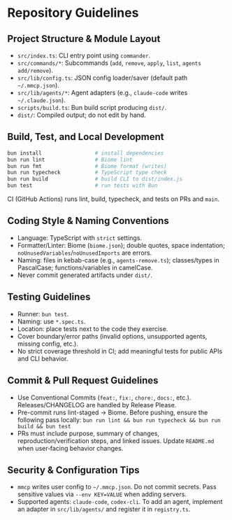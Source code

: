 # Repository Guidelines

## Project Structure & Module Layout
- `src/index.ts`: CLI entry point using `commander`.
- `src/commands/*`: Subcommands (`add`, `remove`, `apply`, `list`, `agents add/remove`).
- `src/lib/config.ts`: JSON config loader/saver (default path `~/.mmcp.json`).
- `src/lib/agents/*`: Agent adapters (e.g., `claude-code` writes `~/.claude.json`).
- `scripts/build.ts`: Bun build script producing `dist/`.
- `dist/`: Compiled output; do not edit by hand.

## Build, Test, and Local Development
```bash
bun install                 # install dependencies
bun run lint                # Biome lint
bun run fmt                 # Biome format (writes)
bun run typecheck           # TypeScript type check
bun run build               # build CLI to dist/index.js
bun test                    # run tests with Bun
```
CI (GitHub Actions) runs lint, build, typecheck, and tests on PRs and `main`.

## Coding Style & Naming Conventions
- Language: TypeScript with `strict` settings.
- Formatter/Linter: Biome (`biome.json`); double quotes, space indentation; `noUnusedVariables`/`noUnusedImports` are errors.
- Naming: files in kebab-case (e.g., `agents-remove.ts`); classes/types in PascalCase; functions/variables in camelCase.
- Never commit generated artifacts under `dist/`.

## Testing Guidelines
- Runner: `bun test`.
- Naming: use `*.spec.ts`.
- Location: place tests next to the code they exercise.
- Cover boundary/error paths (invalid options, unsupported agents, missing config, etc.).
- No strict coverage threshold in CI; add meaningful tests for public APIs and CLI behavior.

## Commit & Pull Request Guidelines
- Use Conventional Commits (`feat:`, `fix:`, `chore:`, `docs:`, etc.). Releases/CHANGELOG are handled by Release Please.
- Pre-commit runs lint-staged → Biome. Before pushing, ensure the following pass locally:
  `bun run lint && bun run typecheck && bun run build && bun test`
- PRs must include purpose, summary of changes, reproduction/verification steps, and linked issues. Update `README.md` when user‑facing behavior changes.

## Security & Configuration Tips
- `mmcp` writes user config to `~/.mmcp.json`. Do not commit secrets. Pass sensitive values via `--env KEY=VALUE` when adding servers.
- Supported agents: `claude-code`, `codex-cli`. To add an agent, implement an adapter in `src/lib/agents/` and register it in `registry.ts`.
